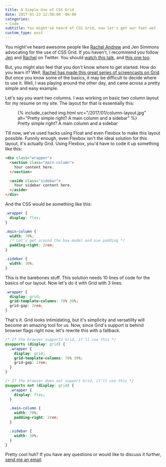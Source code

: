 ```yaml
---
title: A Simple Use of CSS Grid
date: 2017-01-23 12:50:00 -06:00
categories:
- Code
subtitle: You might've heard of CSS Grid, now let's get our feet wet
custom_type: post
---
```


You might've heard awesome people like [Rachel Andrew](https://www.rachelandrew.co.uk/archives/2017/01/18/css-grid-one-layout-method-not-the-only-layout-method/) and Jen Simmons advocating for the use of CSS Grid. If you haven't, I recommend you follow [Jen][6765-0001] and [Rachel][6765-0002] on Twitter. You should [watch this talk](https://youtu.be/Felq4z_rdPQ), and [this one too](https://youtu.be/PZPPwxumEzs).

But, you might also feel that you don't know where to get started. How do you learn it? Well, [Rachel has made this great series of screencasts on Grid](http://gridbyexample.com/). But once you know some of the basics, it may be difficult to decide where to use it. Well, I was playing around the other day, and came across a pretty simple and easy example.

Let's say you want two columns. I was working on basic two column layout for my resume on my site. The layout for that is essentially this:

<figure class="extendout">
  {% include_cached img.html src="/2017/01/column-layout.jpg" alt="Pretty simple right? A main column and a sidebar" %}
  <figcaption>Pretty simple right? A main column and a sidebar</figcaption>
</figure>

Till now, we've used hacks using Float and even Flexbox to make this layout possible. Funnily enough, even Flexbox isn't the ideal solution for this layout, it's actually Grid. Using Flexbox, you'd have to code it up something like this:

```html
<div class="wrapper">
  <section class="main-column">
    Your content here.
  </section>

  <aside class="sidebar">
    Your sidebar content here.
  </aside>
</div>
```

And the CSS would be something like this:

```css
.wrapper {
  display: flex;
}

.main-column {
  width: 70%;
  /* Let's get around the box-model and use padding */
  padding-right: 2rem;
}

.sidebar {
  width: 30%;
}
```

This is the barebones stuff. This solution needs 10 lines of code for the basics of our layout. Now let's do it with Grid with 3 lines.

```css
.wrapper {
  display: grid;
  grid-template-columns: 70% 30%;
  grid-gap: 2rem;
}
```

That's it. Grid looks intimidating, but it's simplicity and versatility will become an amazing tool for us. Now, since Grid's support is behind browser flags right now, let's rewrite this with a fallback.

```css
/* If the browser supports Grid, it'll use this */
@supports (display: grid) {
  .wrapper {
    display: grid;
    grid-template-columns: 70% 30%;
    grid-gap: 2rem;
  }
}

/* If the browser does not support Grid, it'll use this */
@supports not (display: grid) {
  .wrapper {
    display: flex;
  }

  .main-column {
    width: 70%;
    padding-right: 2rem;
  }

  .sidebar {
    width: 30%;
  }
}
```

Pretty cool huh? If you have any questions or would like to discuss it further, [send me an email](mailto:smith@tiepz.com).

[6765-0001]: https://twitter.com/jensimmons
[6765-0002]: https://twitter.com/rachelandrew
